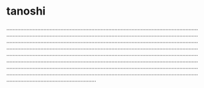 # tanoshi

..........................................................................................................................................................................................................................................................................................................................................................................................................................................................................................................................................................................................................................................................................................................................................................................................................................................................................................................................................................................................................................................................................................